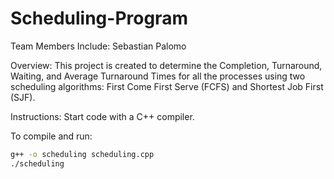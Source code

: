 # Scheduling-Program  
Team Members Include: Sebastian Palomo

Overview: This project is created to determine the Completion, Turnaround, Waiting, and Average Turnaround Times for all the processes using two scheduling algorithms: First Come First Serve (FCFS) and Shortest Job First (SJF).

Instructions: Start code with a C++ compiler.

To compile and run:
```bash
g++ -o scheduling scheduling.cpp  
./scheduling
